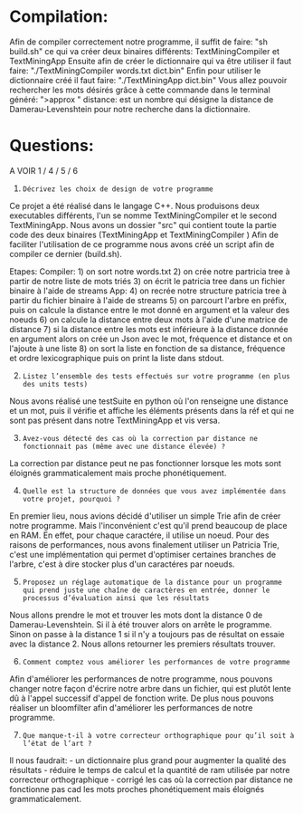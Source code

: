 # Compilation:

Afin de compiler correctement notre programme, il suffit de faire: "sh build.sh" ce qui va créer deux binaires différents: TextMiningCompiler et TextMiningApp
Ensuite afin de créer le dictionnaire qui va être utiliser il faut faire: "./TextMiningCompiler words.txt dict.bin"
Enfin pour utiliser le dictionnaire créé il faut faire: "./TextMiningApp dict.bin"
Vous allez pouvoir rechercher les mots désirés grâce à cette commande dans le terminal généré: ">approx <distance> <mot>"
distance: est un nombre qui désigne la distance de Damerau-Levenshtein pour notre recherche dans la dictionnaire.

Questions:
==========

A VOIR 1 / 4 / 5 / 6 

 1.     Décrivez les choix de design de votre programme
 Ce projet a été réalisé dans le langage C++.
 Nous produisons deux executables différents, l'un se nomme TextMiningCompiler et le second TextMiningApp.
 Nous avons un dossier "src" qui contient toute la partie code des deux binaires (TextMiningApp et TextMiningCompiler
)
Afin de faciliter l'utilisation de ce programme nous avons créé un script afin de compiler ce dernier (build.sh).

 Etapes:
    Compiler:
    1) on sort notre words.txt
    2) on crée notre partricia tree à partir de notre liste de mots triés
    3) on écrit le patricia tree dans un fichier binaire à l'aide de streams
    App:
    4) on recrée notre structure patricia tree à partir du fichier binaire à l'aide de streams
    5) on parcourt l'arbre en préfix, puis on calcule la distance entre le mot donné en argument et la valeur des noeuds
    6) on calcule la distance entre deux mots à l'aide d'une matrice de distance
    7) si la distance entre les mots est inférieure à la distance donnée en argument alors on crée un Json avec le mot, fréquence et distance et on l'ajoute à une liste
    8) on sort la liste en fonction de sa distance, fréquence et ordre lexicographique
puis on print la liste dans stdout.


 2.     Listez l’ensemble des tests effectués sur votre programme (en plus des units tests)
Nous avons réalisé une testSuite en python où l'on renseigne une distance et un mot, puis il vérifie et affiche les éléments présents dans la réf et qui ne sont pas présent dans notre TextMiningApp et vis versa.

 3.     Avez-vous détecté des cas où la correction par distance ne fonctionnait pas (même avec une distance élevée) ?
 La correction par distance peut ne pas fonctionner lorsque les mots sont éloignés grammaticalement mais proche phonétiquement.
 
 4.     Quelle est la structure de données que vous avez implémentée dans votre projet, pourquoi ?
En premier lieu, nous avions décidé d'utiliser un simple Trie afin de créer notre programme. Mais l'inconvénient c'est qu'il prend beaucoup de place en RAM. En effet, pour chaque caractére, il utilise un noeud. Pour des raisons de performances, nous avons finalement utiliser un Patricia Trie, c'est une implémentation qui permet d'optimiser certaines branches de l'arbre, c'est à dire stocker plus d'un caractéres par noeuds.

 5.     Proposez un réglage automatique de la distance pour un programme qui prend juste une chaîne de caractères en entrée, donner le processus d’évaluation ainsi que les résultats
Nous allons prendre le mot et trouver les mots dont la distance 0 de Damerau-Levenshtein. Si il à été trouver alors on arrête le programme. Sinon on passe à la distance 1 si il n'y a toujours pas de résultat on essaie avec la distance 2. Nous allons retourner les premiers résultats trouver.
 
 6.     Comment comptez vous améliorer les performances de votre programme
Afin d'améliorer les performances de notre programme, nous pouvons changer notre façon d'écrire notre arbre dans un fichier, qui est plutôt lente dû à l'appel successif d'appel de fonction  write. De plus nous pouvons réaliser un bloomfilter afin d'améliorer les performances de notre programme.

 7.     Que manque-t-il à votre correcteur orthographique pour qu’il soit à l’état de l’art ?

Il nous faudrait:
    - un dictionnaire plus grand pour augmenter la qualité des résultats
    - réduire le temps de calcul et la quantité de ram utilisée par notre correcteur orthographique
    - corrigé les cas où la correction par distance ne fonctionne pas cad les mots proches phonétiquement mais éloignés grammaticalement.


